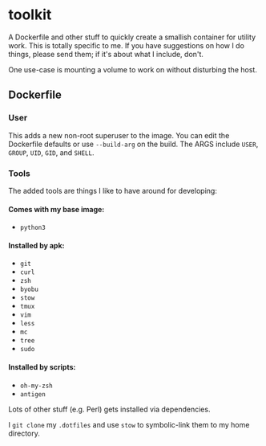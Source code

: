 # toolkit

A Dockerfile and other stuff to quickly create a smallish container for utility work. This is totally specific to me. If you have suggestions on how I do things, please send them; if it's about what I include, don't.

One use-case is mounting a volume to work on without disturbing the host.

## Dockerfile

### User

This adds a new non-root superuser to the image. You can edit the Dockerfile defaults or use `--build-arg` on the build.
The ARGS include `USER`, `GROUP`, `UID`, `GID`, and `SHELL`.

### Tools

The added tools are things I like to have around for developing:

#### Comes with my base image:

* `python3`

#### Installed by apk:

* `git`
* `curl`
* `zsh`
* `byobu`
* `stow`
* `tmux`
* `vim`
* `less`
* `mc`
* `tree`
* `sudo`

#### Installed by scripts:

* `oh-my-zsh`
* `antigen`

Lots of other stuff (e.g. Perl) gets installed via dependencies.

I `git clone` my `.dotfiles` and use `stow` to symbolic-link them to my home directory.

